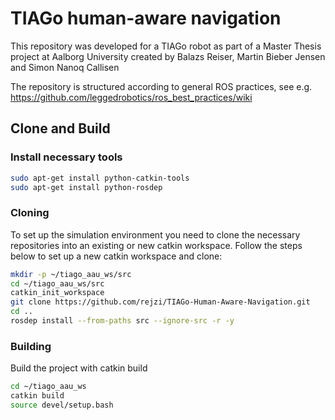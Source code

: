# TIAGo human-aware navigation
This repository was developed for a TIAGo robot as part of a Master Thesis project at Aalborg University created by Balazs Reiser, Martin Bieber Jensen and Simon Nanoq Callisen

The repository is structured according to general ROS practices, see e.g. https://github.com/leggedrobotics/ros_best_practices/wiki

## Clone and Build
### Install necessary tools
```bash
sudo apt-get install python-catkin-tools
sudo apt-get install python-rosdep
```

### Cloning
To set up the simulation environment you need to clone the necessary repositories into an existing or new catkin workspace.
Follow the steps below to set up a new catkin workspace and clone:
```bash
mkdir -p ~/tiago_aau_ws/src
cd ~/tiago_aau_ws/src
catkin_init_workspace
git clone https://github.com/rejzi/TIAGo-Human-Aware-Navigation.git
cd ..
rosdep install --from-paths src --ignore-src -r -y
```

### Building
Build the project with catkin build
```bash
cd ~/tiago_aau_ws
catkin build
source devel/setup.bash
```

